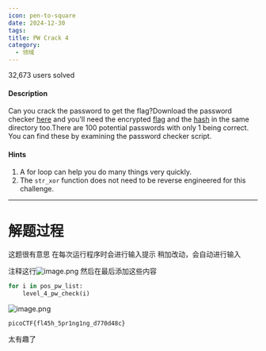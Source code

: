 ```yaml
---
icon: pen-to-square
date: 2024-12-30
tags: 
title: PW Crack 4
category:
  - 领域
---
```

32,673 users solved
#### Description

Can you crack the password to get the flag?Download the password checker [here](https://artifacts.picoctf.net/c/21/level4.py) and you'll need the encrypted [flag](https://artifacts.picoctf.net/c/21/level4.flag.txt.enc) and the [hash](https://artifacts.picoctf.net/c/21/level4.hash.bin) in the same directory too.There are 100 potential passwords with only 1 being correct. You can find these by examining the password checker script.
#### Hints
1. A for loop can help you do many things very quickly.
2. The `str_xor` function does not need to be reverse engineered for this challenge.
---
# 解题过程
这题很有意思
在每次运行程序时会进行输入提示
稍加改动，会自动进行输入

注释这行![image.png](https://cdn.jsdelivr.net/gh/fakeppa/blog-img/20241230211656.png)
然后在最后添加这些内容
```python
for i in pos_pw_list:  
    level_4_pw_check(i)
```
![image.png](https://cdn.jsdelivr.net/gh/fakeppa/blog-img/20241230211753.png)

```
picoCTF{fl45h_5pr1ng1ng_d770d48c}
```
太有趣了